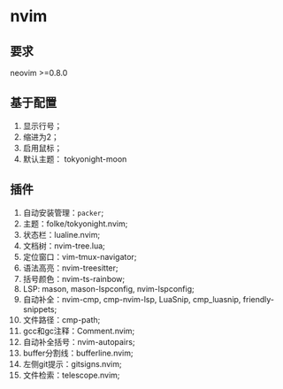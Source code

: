 # nvim


## 要求
neovim >=0.8.0



## 基于配置

1. 显示行号；
2. 缩进为2；
3. 启用鼠标；
4. 默认主题： tokyonight-moon


## 插件

1. 自动安装管理：`packer`;
2. 主题：folke/tokyonight.nvim;
3. 状态栏：lualine.nvim;
4. 文档树：nvim-tree.lua;
5. 定位窗口：vim-tmux-navigator;
6. 语法高亮：nvim-treesitter;
7. 括号颜色：nvim-ts-rainbow;
8. LSP: mason, mason-lspconfig, nvim-lspconfig;
9. 自动补全：nvim-cmp, cmp-nvim-lsp, LuaSnip, cmp_luasnip, friendly-snippets;
10. 文件路径：cmp-path;
11. gcc和gc注释：Comment.nvim;
12. 自动补全括号：nvim-autopairs;
13. buffer分割线：bufferline.nvim;
14. 左侧git提示：gitsigns.nvim;
15. 文件检索：telescope.nvim;
